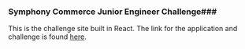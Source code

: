 ### Symphony Commerce Junior Engineer Challenge###

This is the challenge site built in React. The link for the application and challenge is found [here][application].

[application]: https://jobs.lever.co/symphonycommerce/36c3910c-2e87-4749-b320-9c0d2d03abfc